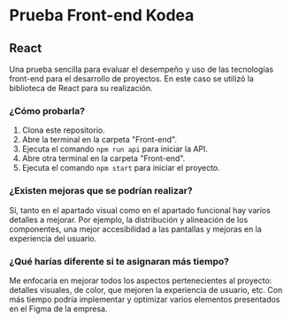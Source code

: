 # Prueba Front-end Kodea
## React

Una prueba sencilla para evaluar el desempeño y uso de las tecnologías front-end para el desarrollo de proyectos. En este caso se utilizó la biblioteca de React para su realización.

### ¿Cómo probarla?

1. Clona este repositorio.
2. Abre la terminal en la carpeta "Front-end".
3. Ejecuta el comando `npm run api` para iniciar la API.
4. Abre otra terminal en la carpeta "Front-end".
5. Ejecuta el comando `npm start` para iniciar el proyecto.

### ¿Existen mejoras que se podrían realizar?

Sí, tanto en el apartado visual como en el apartado funcional hay varios detalles a mejorar. Por ejemplo, la distribución y alineación de los componentes, una mejor accesibilidad a las pantallas y mejoras en la experiencia del usuario.

### ¿Qué harías diferente si te asignaran más tiempo?

Me enfocaría en mejorar todos los aspectos pertenecientes al proyecto: detalles visuales, de color, que mejoren la experiencia de usuario, etc. Con más tiempo podría implementar y optimizar varios elementos presentados en el Figma de la empresa.